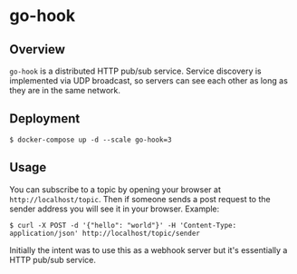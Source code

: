 # go-hook

## Overview

`go-hook` is a distributed HTTP pub/sub service. Service discovery is implemented via UDP broadcast,
so servers can see each other as long as they are in the same network.

## Deployment

    $ docker-compose up -d --scale go-hook=3

## Usage

You can subscribe to a topic by opening your browser at `http://localhost/topic`.
Then if someone sends a post request to the sender address you will see it in your browser.
Example:

    $ curl -X POST -d '{"hello": "world"}' -H 'Content-Type: application/json' http://localhost/topic/sender

Initially the intent was to use this as a webhook server but it's essentially a HTTP pub/sub service.
